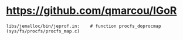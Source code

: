 # https://github.com/qmarcou/IGoR

```console
libs/jemalloc/bin/jeprof.in:    # function procfs_doprocmap (sys/fs/procfs/procfs_map.c)

```
